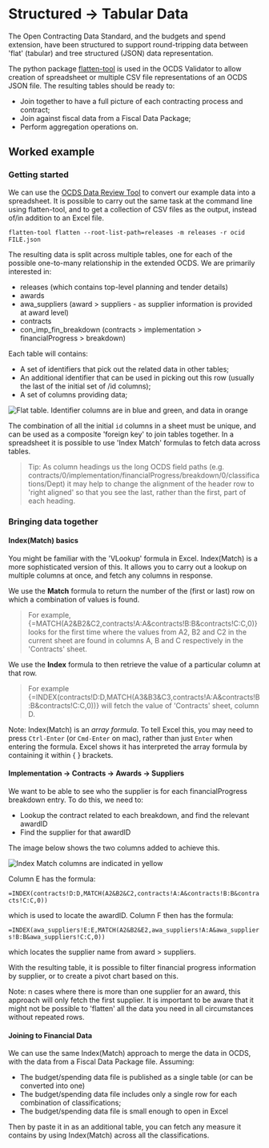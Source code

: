 # Structured -> Tabular Data

The Open Contracting Data Standard, and the budgets and spend extension, have been structured to support round-tripping data between 'flat' (tabular) and tree structured (JSON) data representation.

The python package [flatten-tool](https://flatten-tool.readthedocs.io/en/latest/) is used in the OCDS Validator to allow creation of spreadsheet or multiple CSV file representations of an OCDS JSON file. The resulting tables should be ready to:

* Join together to have a full picture of each contracting process and contract;
* Join against fiscal data from a Fiscal Data Package;
* Perform aggregation operations on.

## Worked example

### Getting started

We can use the [OCDS Data Review Tool](http://standard.open-contracting.org/validator/) to convert our example data into a spreadsheet. It is possible to carry out the same task at the command line using flatten-tool, and to get a collection of CSV files as the output, instead of/in addition to an Excel file.

```shell
flatten-tool flatten --root-list-path=releases -m releases -r ocid FILE.json
```

The resulting data is split across multiple tables, one for each of the possible one-to-many relationship in the extended OCDS. We are primarily interested in:

* releases (which contains top-level planning and tender details)
* awards
* awa_suppliers (award > suppliers - as supplier information is provided at award level)
* contracts
* con_imp_fin_breakdown (contracts > implementation > financialProgress > breakdown)

Each table will contains:

* A set of identifiers that pick out the related data in other tables; 
* An additional identifier that can be used in picking out this row (usually the last of the initial set of /id columns);
* A set of columns providing data;

![Flat table. Identifier columns are in blue and green, and data in orange](images/flat-table.png)

The combination of all the initial `id` columns in a sheet must be unique, and can be used as a composite 'foreign key' to join tables together. In a spreadsheet it is possible to use 'Index Match' formulas to fetch data across tables. 

> Tip: As column headings us the long OCDS field paths (e.g. contracts/0/implementation/financialProgress/breakdown/0/classifications/Dept) it may help to change the alignment of the header row to 'right aligned' so that you see the last, rather than the first, part of each heading. 

### Bringing data together

#### Index(Match) basics

You might be familiar with the 'VLookup' formula in Excel. Index(Match) is a more sophisticated version of this. It allows you to carry out a lookup on multiple columns at once, and fetch any columns in response. 

We use the **Match** formula to return the number of the (first or last) row on which a combination of values is found. 

> For example, {=MATCH(A2&B2&C2,contracts!A:A&contracts!B:B&contracts!C:C,0)} looks for the first time where the values from A2, B2 and C2 in the current sheet are found in columns A, B and C respectively in the 'Contracts' sheet. 

We use the **Index** formula to then retrieve the value of a particular column at that row.

> For example {=INDEX(contracts!D:D,MATCH(A3&B3&C3,contracts!A:A&contracts!B:B&contracts!C:C,0))} will fetch the value of 'Contracts' sheet, column D. 

Note: Index(Match) is an *array formula*. To tell Excel this, you may need to press `Ctrl-Enter` (or `Cmd-Enter` on mac), rather than just `Enter` when entering the formula. Excel shows it has interpreted the array formula by containing it within { } brackets. 

#### Implementation -> Contracts -> Awards -> Suppliers

We want to be able to see who the supplier is for each financialProgress breakdown entry. To do this, we need to:

* Lookup the contract related to each breakdown, and find the relevant awardID
* Find the supplier for that awardID

The image below shows the two columns added to achieve this. 

![Index Match columns are indicated in yellow](images/flat-formula.png)

Column E has the formula:

`=INDEX(contracts!D:D,MATCH(A2&B2&C2,contracts!A:A&contracts!B:B&contracts!C:C,0))` 

which is used to locate the awardID. Column F then has the formula:

`=INDEX(awa_suppliers!E:E,MATCH(A2&B2&E2,awa_suppliers!A:A&awa_suppliers!B:B&awa_suppliers!C:C,0))` 

which locates the supplier name from award > suppliers. 

With the resulting table, it is possible to filter financial progress information by supplier, or to create a pivot chart based on this. 

Note: n cases where there is more than one supplier for an award, this approach will only fetch the first supplier. It is important to be aware that it might not be possible to 'flatten' all the data you need in all circumstances without repeated rows. 

#### Joining to Financial Data

We can use the same Index(Match) approach to merge the data in OCDS, with the data from a Fiscal Data Package file. Assuming:

* The budget/spending data file is published as a single table (or can be converted into one)
* The budget/spending data file includes only a single row for each combination of classifications;
* The budget/spending data file is small enough to open in Excel

Then by paste it in as an additional table, you can fetch any measure it contains by using Index(Match) across all the classifications.
